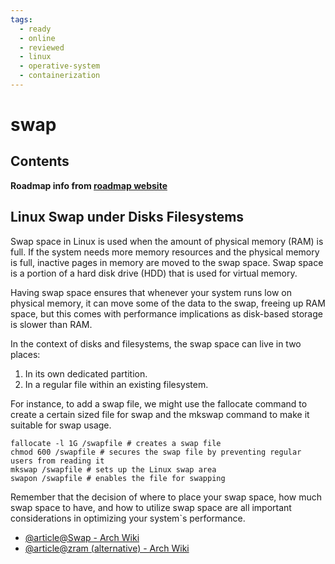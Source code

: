 ```yaml
---
tags:
  - ready
  - online
  - reviewed
  - linux
  - operative-system
  - containerization
---
```


# swap

## Contents


__Roadmap info from [roadmap website](https://roadmap.sh/linux/disks-filesystems/swap)__

## Linux Swap under Disks Filesystems


Swap space in Linux is used when the amount of physical memory (RAM) is full. If the system needs more memory resources and the physical memory is full, inactive pages in memory are moved to the swap space. Swap space is a portion of a hard disk drive (HDD) that is used for virtual memory.


Having swap space ensures that whenever your system runs low on physical memory, it can move some of the data to the swap, freeing up RAM space, but this comes with performance implications as disk-based storage is slower than RAM.


In the context of disks and filesystems, the swap space can live in two places:


1. In its own dedicated partition.
2. In a regular file within an existing filesystem.


For instance, to add a swap file, we might use the fallocate command to create a certain sized file for swap and the mkswap command to make it suitable for swap usage.



```
fallocate -l 1G /swapfile # creates a swap file
chmod 600 /swapfile # secures the swap file by preventing regular users from reading it
mkswap /swapfile # sets up the Linux swap area
swapon /swapfile # enables the file for swapping

```

Remember that the decision of where to place your swap space, how much swap space to have, and how to utilize swap space are all important considerations in optimizing your system`s performance.


* [@article@Swap - Arch Wiki](https://wiki.archlinux.org/title/Swap)
* [@article@zram (alternative) - Arch Wiki](https://wiki.archlinux.org/title/Zram)
